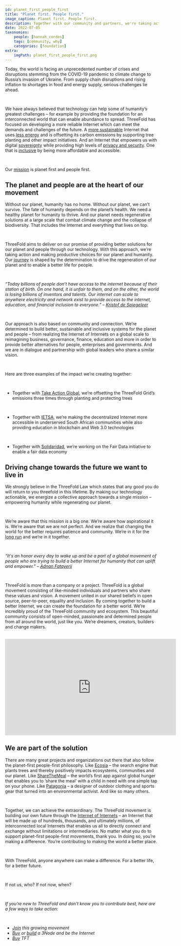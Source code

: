```yaml
---
id: planet_first_people_first
title: "Planet first. People first."
image_caption: Planet first. People first.
description: Together with our community and partners, we're taking action and making productive choices for our planet and humanity.
date: 2022-07-05
taxonomies:
    people: [hannah_cordes]
    tags: [community, why]
    categories: [foundation]
extra:
    imgPath: planet_first_people_first.png
---
```


Today, the world is facing an unprecedented number of crises and disruptions stemming from the COVID-19 pandemic to climate change to Russia’s invasion of Ukraine. From supply chain disruptions and rising inflation to shortages in food and energy supply, serious challenges lie ahead.

<br/>

We have always believed that technology can help some of humanity’s greatest challenges – for example by providing the foundation for an interconnected world that can enable abundance to spread. ThreeFold has focused on developing a more reliable Internet which can meet the demands and challenges of the future. A [more sustainable](https://threefold.io/blog/planting_the_seeds/) Internet that uses [less energy](https://threefold.io/blog/for_our_planet/) and is offsetting its carbon emissions by supporting tree planting and other impact initiatives. And an Internet that empowers us with digital [sovereignty](https://threefold.io/blog/threefold_data_sovereignty/) while providing high levels of [privacy and security](https://forum.threefold.io/t/critical-security-updates-for-apple-and-google-underline-need-for-secure-it-ecosystem/1271?u=hannahcordes). One that is [inclusive](https://threefold.io/blog/more_inclusive_internet/) by being more affordable and accessible.

<br/>

Our [mission](http://mission.threefold.me/) is planet first and people first. 

## The planet and people are at the heart of our movement

Without our planet, humanity has no home. Without our planet, we can’t survive. The fate of humanity depends on the planet’s health. We need a healthy planet for humanity to thrive. And our planet needs regenerative solutions at a large scale that combat climate change and the collapse of biodiversity. That includes the Internet and everything that lives on top.

<br/>

ThreeFold aims to deliver on our promise of providing better solutions for our planet and people through our technology. With this approach, we’re taking action and making productive choices for our planet and humanity. Our [journey](https://threefold.io/blog/four_phases_of_threefold/) is shaped by the determination to drive the regeneration of our planet and to enable a better life for people.

<br/>

*“Today billions of people don’t have access to the internet because of their station of birth. On one hand, it is unfair to them, and on the other, the world is losing billions of inventors and talents. Our internet can scale to anywhere electricity and network exist to provide access to the internet, education, and financial inclusion to everyone.” – [Kristof de Spiegeleer](https://medium.com/authority-magazine/the-future-is-now-kristoff-de-spiegeleer-of-threefold-on-how-their-technological-innovation-will-7acc0e51c365)*

<br/>

Our approach is also based on community and connection. We’re determined to build better, sustainable and inclusive systems for the planet and people – from realizing the Internet of Internets on a global scale to reimagining business, governance, finance, education and more in order to provide better alternatives for people, enterprises and governments. And we are in dialogue and partnership with global leaders who share a similar vision.

<br/>

Here are three examples of the impact we’re creating together:

<br/>

* Together with [Take Action Global](https://threefold.io/blog/planting_the_seeds/), we’re offsetting the ThreeFold Grid’s emissions three times through planting and protecting trees

<br/>

* Together with [IETSA](https://threefold.io/news/post/threefold_ietsa/), we’re making the decentralized Internet more accessible in underserved South African communities while also providing education in blockchain and Web 3.0 technologies

<br/>

* Together with [Solidaridad](https://forum.threefold.io/t/solidaridad-revival/2158?u=hannahcordes), we’re working on the Fair Data initiative to enable a fair data economy

## Driving change towards the future we want to live in

We strongly believe in the ThreeFold Law which states that any good you do will return to you threefold in this lifetime. By making our technology actionable, we energize a collective approach towards a single mission – empowering humanity while regenerating our planet.

<br/>

We’re aware that this mission is a big one. We’re aware how aspirational it is. We’re aware that we are not perfect. And we realize that changing the world for the better requires patience and community. We’re in it for the [long run](https://threefold.io/blog/four_phases_of_threefold/) and we’re in it together.

<br/>

*“It's an honor every day to wake up and be a part of a global movement of people who are trying to build a better Internet for humanity that can uplift and empower.” – [Adnan Fatayerji](https://threefold.io/news/post/threefold_cybernews/)*

<br/>

ThreeFold is more than a company or a project. ThreeFold is a global movement consisting of like-minded individuals and partners who share these values and vision. A movement united in our shared beliefs in open source, peer-to-peer, equality and inclusion. By coming together to build a better Internet, we can create the foundation for a better world. We’re incredibly proud of the ThreeFold community and ecosystem. This beautiful community consists of open-minded, passionate and determined people from all around the world, just like you. We’re dreamers, creators, builders and change makers.

<br/>

<iframe width="560" height="315" src="https://www.youtube.com/embed/vK78zZT85_4" title="YouTube video player" frameborder="0" allow="accelerometer; autoplay; clipboard-write; encrypted-media; gyroscope; picture-in-picture" allowfullscreen></iframe>

## We are part of the solution

There are many great projects and organizations out there that also follow the planet-first people-first philosophy. Like [Ecosia](https://www.ecosia.org/?c=en) – the search engine that plants trees and thereby positively impacts ecosystems, communities and our planet. Like [ShareTheMeal](https://sharethemeal.org/en/index.html) – the world’s first app against global hunger that enables you to ‘share the meal’ with a child in need with one simple tap on your phone. Like [Patagonia](https://www.patagonia.com/home/?utm_source=actionworks&utm_medium=referral&utm_campaign=global_nav&utm_content=link) – a designer of outdoor clothing and sports gear that turned into an environmental activist. And like so many others.

<br/>

Together, we can achieve the extraordinary. The ThreeFold movement is building our own future through the [Internet of Internets](https://threefold.io/blog/internet_of_internets/) – an Internet that will be made up of hundreds, thousands, and ultimately millions, of interconnected local Internets that enables us all to directly connect and exchange without limitations or intermediaries. No matter what you do to support planet-first people-first movements, thank you. In doing so, you’re making a difference. You’re contributing to making the world a better place.

<br/>

With ThreeFold, anyone anywhere can make a difference. For a better life, for a better future.

<br/>

If not us, who? If not now, when?

<br/>

*If you’re new to ThreeFold and don’t know you to contribute best, here are a few ways to take action:*

<br/>

* *[Join](https://t.me/threefold) this growing movement*
* *[Buy](https://marketplace.3node.global/) or [build](https://library.threefold.me/info/threefold#/tfgrid/farming/threefold__diy_guide) a 3Node and be the Internet*
* *[Buy](https://library.threefold.me/info/threefold#/tokens/threefold__how_to_buy) TFT*

